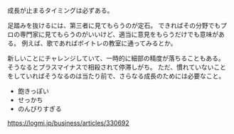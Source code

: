 成長が止まるタイミングは必ずある。

足踏みを抜けるには、第三者に見てもらうのが定石。
できればその分野でもプロの専門家に見てもらうのがいいけど、適当に意見をもらうだけでも意味がある。
例えば、歌であればボイトレの教室に通ってみるとか。

新しいことにチャレンジしていて、一時的に細部の精度が落ちることもある。
そうなるとプラスマイナスで相殺されて停滞しがち。
ただ、慣れていないことをしていればそうなるのは当たり前で、さらなる成長のためには必要なこと。

- 飽きっぽい
- せっかち
- のんびりすぎる

https://logmi.jp/business/articles/330692
